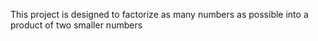 This project is designed to factorize as many numbers as possible into a product of two smaller numbers
